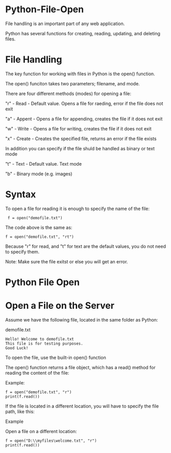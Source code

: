 # Python-File-Open
File handling is an important part of any web application.

Python has several functions for creating, reading, updating, and deleting files.

# File Handling
The key function for working with files in Python is the open() function.

The open() funciton takes two parameters; filename, and mode.

There are four different methods (modes) for opening a file:

"r" - Read - Default value. Opens a file for raeding, error if the file does not exit

"a" - Appent - Opens a file for appending, creates the file if it does not exit

"w" - Write - Opens a file for writing, creates the file if it does not exit

"x" - Create - Creates the specified file, returns an error if the file exists

In addition you can specify if the file shuld be handled as binary or text mode

"t" - Text - Default value. Text mode

"b" - Binary mode (e.g. images)


# Syntax
To open a file for reading it is enough to specify the name of the file:

     f = open("demofile.txt")

The code above is the same as:

    f = open("demofile.txt", "rt")

Because "r" for read, and "t" for text are the default values, you do not need to specify them.

Note: Make sure the file exitst or else you will get an error.

# Python File Open
# Open a File on the Server
Assume we have the following file, located in the same folder as Python:

demofile.txt

    Hello! Welcome to demofile.txt
    This file is for testing purposes.
    Good Luck!


To open the file, use the built-in open() function

The open() function returns a file object, which has a read() method for reading the content of the file:

Example:

    f = open("demofile.txt", "r")
    print(f.read())

If the file is located in a different location, you will have to specify the file path, like this:

Example

Open a file on a different location:


    f = open("D:\\myfiles\welcome.txt", "r") 
    print(f.read())
